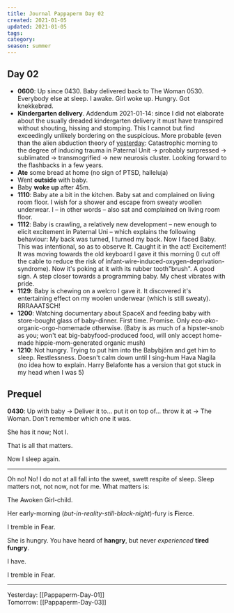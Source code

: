 ```yaml
---
title: Journal Pappaperm Day 02
created: 2021-01-05
updated: 2021-01-05
tags:
category:
season: summer
---
```


## Day 02
- **0600**: Up since 0430. Baby delivered back to The Woman 0530. Everybody else at sleep. I awake. Girl woke up. Hungry. Got knekkebrød.
- **Kindergarten delivery**.
Addendum 2021-01-14: since I did not elaborate about the usually dreaded kindergarten delivery it must have transpired without shouting, hissing and stomping.
This I cannot but find exceedingly unlikely bordering on the suspicious.
More probable (even than the alien abduction theory of [yesterday](Pappaperm-Day-01):
Catastrophic morning to the degree of inducing trauma in Paternal Unit → probably surpressed → sublimated → transmogrified → new neurosis cluster.
Looking forward to the flashbacks in a few years.
- **Ate** some bread at home (no sign of PTSD, halleluja)
- Went **outside** with baby.
- Baby **woke up** after 45m.
- **1110**: Baby ate a bit in the kitchen. Baby sat and complained on living room floor.
I wish for a shower and escape from sweaty woollen underwear. I – in other words – also sat and complained on living room floor.
- **1112**: Baby is crawling, a relatively new development – new enough to elicit excitement in Paternal Uni – which explains the following behaviour:
My back was turned, I turned my back. Now I faced Baby. This was intentional, so as to observe It. Caught it in the act! Excitement! It was moving towards the old keyboard I gave it this morning (I cut off the cable to reduce the risk of infant-wire-induced-oxygen-deprivation-syndrome). Now it's poking at it with its rubber tooth"brush". A good sign. A step closer towards a programming baby. My chest vibrates with pride.
- **1129**: Baby is chewing on a welcro I gave it. It discovered it's entertaining effect on my woolen underwear (which is still sweaty). RRRAAATSCH!
- **1200**: Watching documentary about SpaceX and feeding baby with store-bought glass of baby-dinner. First time. Promise. Only eco-øko-organic-orgo-homemade otherwise. (Baby is as much of a hipster-snob as you; won't eat big-babyfood-produced food, will only accept home-made hippie-mom-generated organic mush)
- **1210**: Not hungry. Trying to put him into the Babybjörn and get him to sleep. Restlessness. Doesn't calm down until I sing-hum Hava Nagila (no idea how to explain. Harry Belafonte has a version that got stuck in my head when I was 5)


## Prequel
**0430**: Up with baby → Deliver it to… put it on top of… throw it at → The Woman. Don't remember which one it was.  

She has it now; Not I.  

That is all that matters.
  
Now I sleep again.  

---

Oh no! No! I do not at all fall into the sweet, swett respite of sleep. Sleep matters not, not now, not for me. What matters is:

The Awoken Girl-child.  
  
Her early-morning (*but-in-reality-still-black-night*)-fury is **F**ierce.  

I tremble in **F**ear.  
  
She is hungry. You have heard of **hangry**, but never *experienced* **tired fungry**.  

I have.  

I tremble in Fear.  

---

Yesterday: [[Pappaperm-Day-01]]  
Tomorrow: [[Pappaperm-Day-03]]